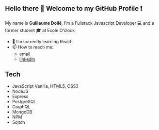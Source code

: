 ## Hello there 👋 Welcome to my GitHub Profile :exclamation:

My name is **Guillaume Dollé**, I'm a Fullstack Javascript Developer :computer: and a former student 🎓 at Ecole O'clock 

+ 🌱 I’m currently learning React
+ 📫 How to reach me: 
    - [email](mailto:guillaumedolle.dev@gmail.com) 
    - [linkedIn](https://www.linkedin.com/in/dolleguillaume/)
    
    
    
## Tech

- JavaScript Vanilla, HTML5, CSS3
- NodeJS
- Express
- PostgreSQL
- GraphQL
- MongoDB
- NPM
- Sqitch
<!--
**GuillaumeDOLLE/GuillaumeDOLLE** is a ✨ _special_ ✨ repository because its `README.md` (this file) appears on your GitHub profile.

Here are some ideas to get you started:

- 🔭 I’m currently working on ...

- 👯 I’m looking to collaborate on ...
- 🤔 I’m looking for help with ...
- 💬 Ask me about ...

- 😄 Pronouns: ...
- ⚡ Fun fact: ...
-->
